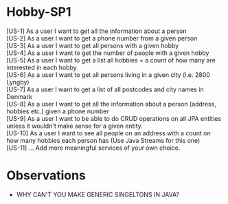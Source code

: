 # Hobby-SP1

[US-1] As a user I want to get all the information about a person  
[US-2] As a user I want to get a phone number from a given person  
[US-3] As a user I want to get all persons with a given hobby  
[US-4] As a user I want to get the number of people with a given hobby  
[US-5] As a user I want to get a list all hobbies + a count of how many are interested in each hobby  
[US-6] As a user I want to get all persons living in a given city (i.e. 2800 Lyngby)  
[US-7] As a user I want to get a list of all postcodes and city names in Denmark  
[US-8] As a user I want to get all the information about a person (address, hobbies etc.) given a phone number  
[US-9] As a user I want to be able to do CRUD operations on all JPA entities unless it wouldn't make sense for a given entity.  
[US-10] As a user I want to see all people on an address with a count on how many hobbies each person has (Use Java Streams for this one)  
[US-11] … Add more meaningful services of your own choice.  

# Observations

* WHY CAN'T YOU MAKE GENERIC SINGELTONS IN JAVA?
